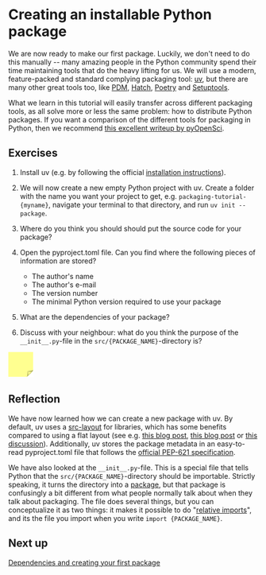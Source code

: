 # Creating an installable Python package
We are now ready to make our first package.
Luckily, we don't need to do this manually -- many amazing people in the Python community spend their time maintaining tools that do the heavy lifting for us.
We will use a modern, feature-packed and standard complying packaging tool: [uv](https://docs.astral.sh/uv/), but there are many other great tools too, like [PDM](https://pdm-project.org/latest/), [Hatch](https://hatch.pypa.io/latest/), [Poetry](https://python-poetry.org/) and [Setuptools](https://setuptools.pypa.io/en/latest/).

What we learn in this tutorial will easily transfer across different packaging tools, as all solve more or less the same problem: how to distribute Python packages. 
If you want a comparison of the different tools for packaging in Python, then we recommend [this excellent writeup by pyOpenSci](https://www.pyopensci.org/python-package-guide/package-structure-code/python-package-build-tools.html).

## Exercises

1. Install uv (e.g. by following the official [installation instructions](https://docs.astral.sh/uv/getting-started/installation/)).
2. We will now create a new empty Python project with uv. Create a folder with the name you want your project to get, e.g. `packaging-tutorial-{myname}`, navigate your terminal to that directory, and run `uv init --package`.
3. Where do you think you should should put the source code for your package? 
4. Open the pyproject.toml file. Can you find where the following pieces of information are stored?

    * The author's name
    * The author's e-mail
    * The version number
    * The minimal Python version required to use your package

5. What are the dependencies of your package?
6. Discuss with your neighbour: what do you think the purpose of the `__init__.py`-file in the `src/{PACKAGE_NAME}`-directory is?

<img src="../../../assets/post_it_yellow.svg" alt="Illustraiton of a pink post it note" width="50px" />

## Reflection

We have now learned how we can create a new package with uv.
By default, uv uses a [src-layout](https://packaging.python.org/en/latest/discussions/src-layout-vs-flat-layout/) for libraries, which has some benefits compared to using a flat layout (see e.g. [this blog post](https://hynek.me/articles/testing-packaging/#src), [this blog post](https://blog.ionelmc.ro/2014/05/25/python-packaging/#the-structure) or [this discussion](https://github.com/pypa/packaging.python.org/pull/1150)).
Additionally, uv stores the package metadata in an easy-to-read pyproject.toml file that follows the [official PEP-621 specification](https://packaging.python.org/en/latest/specifications/pyproject-toml/).

We have also looked at the `__init__.py`-file.
This is a special file that tells Python that the `src/{PACKAGE_NAME}`-directory should be importable.
Strictly speaking, it turns the directory into a [package](https://docs.python.org/3/tutorial/modules.html#packages), but that package is confusingly a bit different from what people normally talk about when they talk about packaging.
The file does several things, but you can conceptualize it as two things: it makes it possible to do "[relative imports](https://docs.python.org/3/reference/import.html#package-relative-imports)", and its the file you import when you write `import {PACKAGE_NAME}`.

## Next up
[Dependencies and creating your first package](./04-dependencies.md)
